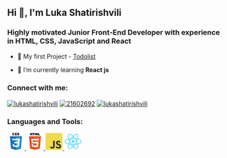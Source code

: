 Hi 👋, I'm Luka Shatirishvili
-----------------------------

### Highly motivated Junior Front-End Developer with experience in HTML, CSS, JavaScript and React

- 🔭 My first Project - <a href="https://lukashatirishvili.github.io/Todos/"> Todolist </a>

- 🌱 I’m currently learning **React js**

<h3 align="left">Connect with me:</h3>
<p align="left">
<a href="https://linkedin.com/in/luka-shatirishvili" target="blank"><img align="center" src="https://raw.githubusercontent.com/rahuldkjain/github-profile-readme-generator/master/src/images/icons/Social/linked-in-alt.svg" alt="lukashatirishvili" height="30" width="40" /></a>
<a href="https://stackoverflow.com/users/21602692" target="blank"><img align="center" src="https://raw.githubusercontent.com/rahuldkjain/github-profile-readme-generator/master/src/images/icons/Social/stack-overflow.svg" alt="21602692" height="30" width="40" /></a>
<a href="https://codeforces.com/profile/lukashatirishvili" target="blank"><img align="center" src="https://raw.githubusercontent.com/rahuldkjain/github-profile-readme-generator/master/src/images/icons/Social/codeforces.svg" alt="lukashatirishvili" height="30" width="40" /></a>
</p>

<h3 align="left">Languages and Tools:</h3>
<p align="left"> <a href="https://www.w3schools.com/css/" target="_blank" rel="noreferrer"> <img src="https://raw.githubusercontent.com/devicons/devicon/master/icons/css3/css3-original-wordmark.svg" alt="css3" width="40" height="40"/> </a> <a href="https://www.w3.org/html/" target="_blank" rel="noreferrer"> <img src="https://raw.githubusercontent.com/devicons/devicon/master/icons/html5/html5-original-wordmark.svg" alt="html5" width="40" height="40"/> </a> <a href="https://developer.mozilla.org/en-US/docs/Web/JavaScript" target="_blank" rel="noreferrer"> <img src="https://raw.githubusercontent.com/devicons/devicon/master/icons/javascript/javascript-original.svg" alt="javascript" width="40" height="40"/> <img src="https://raw.githubusercontent.com/devicons/devicon/55609aa5bd817ff167afce0d965585c92040787a/icons/react/react-original.svg" alt="React" width="40" height="40"/> </a> </p>
